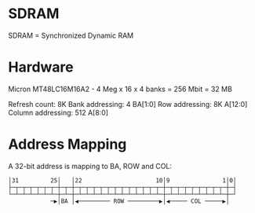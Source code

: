# SDRAM

SDRAM = Synchronized Dynamic RAM

# Hardware

Micron MT48LC16M16A2 - 4 Meg x 16 x 4 banks = 256 Mbit = 32 MB

Refresh count: 8K
Bank addressing: 4 BA[1:0]
Row addressing: 8K A[12:0]
Column addressing: 512 A[8:0]

# Address Mapping

A 32-bit address is mapping to BA, ROW and COL:

```
│31         25│   │22                     10│9               1│0│
├─┬─┬─┬─┬─┬─┬─┼─┬─┼─┬─┬─┬─┬─┬─┬─┬─┬─┬─┬─┬─┬─┼─┬─┬─┬─┬─┬─┬─┬─┬─┼─┤
└─┴─┴─┴─┴─┴─┴─┼─┴─┼─┴─┴─┴─┴─┴─┴─┴─┴─┴─┴─┴─┴─┼─┴─┴─┴─┴─┴─┴─┴─┴─┼─┘
            ─▶│BA │◀───────── ROW ─────────▶│◀───── COL ─────▶│
```
